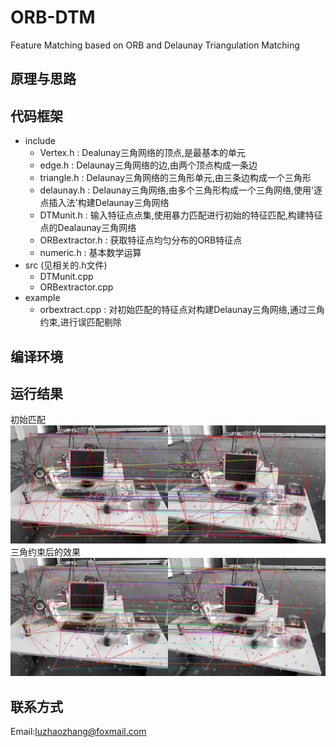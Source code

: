 # ORB-DTM
Feature Matching based on ORB and Delaunay Triangulation Matching

## 原理与思路


## 代码框架
+ include
    + Vertex.h : Dealunay三角网络的顶点,是最基本的单元
    + edge.h : Delaunay三角网络的边,由两个顶点构成一条边
    + triangle.h : Delaunay三角网络的三角形单元,由三条边构成一个三角形
    + delaunay.h : Delaunay三角网络,由多个三角形构成一个三角网络,使用'逐点插入法'构建Delaunay三角网络
    + DTMunit.h : 输入特征点点集,使用暴力匹配进行初始的特征匹配,构建特征点的Dealaunay三角网络
    + ORBextractor.h : 获取特征点均匀分布的ORB特征点
    + numeric.h : 基本数学运算
+ src (见相关的.h文件)
    + DTMunit.cpp
    + ORBextractor.cpp
+ example
    + orbextract.cpp : 对初始匹配的特征点对构建Delaunay三角网络,通过三角约束,进行误匹配剔除
## 编译环境

## 运行结果
初始匹配
![](./figure/beforeDTM.png)
三角约束后的效果
![](./figure/DTM.png)

## 联系方式
Email:luzhaozhang@foxmail.com